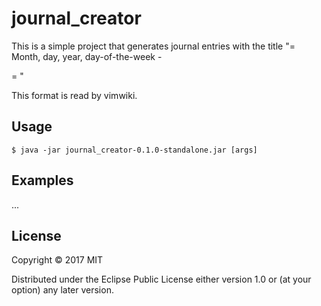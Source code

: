 # journal_creator

This is a simple project that generates journal entries with the title
"= Month, day, year, day-of-the-week - <Summary>= "

This format is read by vimwiki.

## Usage

    $ java -jar journal_creator-0.1.0-standalone.jar [args]

## Examples

...

## License

Copyright © 2017 MIT

Distributed under the Eclipse Public License either version 1.0 or (at
your option) any later version.
